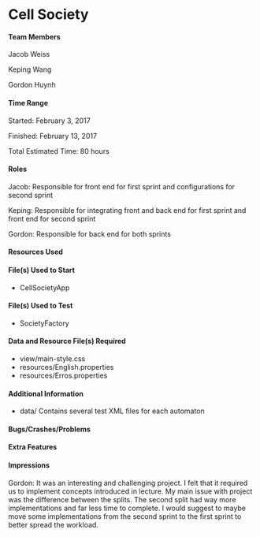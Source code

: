 Cell Society
============
#### Team Members

Jacob Weiss

Keping Wang

Gordon Huynh

#### Time Range

Started: February 3, 2017

Finished: February 13, 2017

Total Estimated Time: 80 hours

#### Roles

Jacob: Responsible for front end for first sprint and configurations for second sprint

Keping: Responsible for integrating front and back end for first sprint and front end for second sprint

Gordon: Responsible for back end for both sprints

#### Resources Used



#### File(s) Used to Start

* CellSocietyApp

#### File(s) Used to Test

* SocietyFactory

#### Data and Resource File(s) Required

* view/main-style.css
* resources/English.properties
* resources/Erros.properties

#### Additional Information

* data/ Contains several test XML files for each automaton

#### Bugs/Crashes/Problems



#### Extra Features



#### Impressions

Gordon: It was an interesting and challenging project. I felt that it required us to implement concepts introduced in lecture. My main issue with project was the difference between the splits. The second split had way more implementations and far less time to complete. I would suggest to maybe move some implementations from the second sprint to the first sprint to better spread the workload.